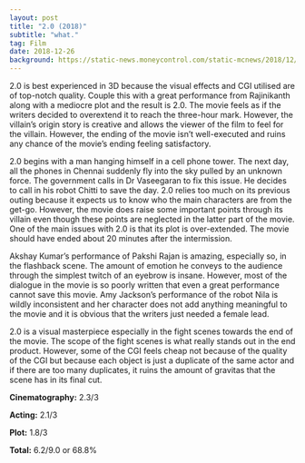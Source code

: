 ```yaml
---
layout: post
title: "2.0 (2018)"
subtitle: "what."
tag: Film
date: 2018-12-26
background: https://static-news.moneycontrol.com/static-mcnews/2018/12/a.jpg
---
```

2.0 is best experienced in 3D because the visual effects and CGI utilised are of top-notch quality. Couple this with a great performance from Rajinikanth along with a mediocre plot and the result is 2.0. The movie feels as if the writers decided to overextend it to reach the three-hour mark. However, the villain’s origin story is creative and allows the viewer of the film to feel for the villain. However, the ending of the movie isn’t well-executed and ruins any chance of the movie’s ending feeling satisfactory.

2.0 begins with a man hanging himself in a cell phone tower. The next day, all the phones in Chennai suddenly fly into the sky pulled by an unknown force. The government calls in Dr Vaseegaran to fix this issue. He decides to call in his robot Chitti to save the day. 2.0 relies too much on its previous outing because it expects us to know who the main characters are from the get-go. However, the movie does raise some important points through its villain even though these points are neglected in the latter part of the movie. One of the main issues with 2.0 is that its plot is over-extended. The movie should have ended about 20 minutes after the intermission.

Akshay Kumar’s performance of Pakshi Rajan is amazing, especially so, in the flashback scene. The amount of emotion he conveys to the audience through the simplest twitch of an eyebrow is insane. However, most of the dialogue in the movie is so poorly written that even a great performance cannot save this movie. Amy Jackson’s performance of the robot Nila is wildly inconsistent and her character does not add anything meaningful to the movie and it is obvious that the writers just needed a female lead.

2.0 is a visual masterpiece especially in the fight scenes towards the end of the movie. The scope of the fight scenes is what really stands out in the end product. However, some of the CGI feels cheap not because of the quality of the CGI but because each object is just a duplicate of the same actor and if there are too many duplicates, it ruins the amount of gravitas that the scene has in its final cut.

**Cinematography:** 2.3/3

**Acting:** 2.1/3

**Plot:** 1.8/3

**Total:** 6.2/9.0 or 68.8%